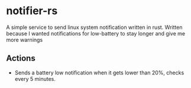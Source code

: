 # notifier-rs
A simple service to send linux system notification written in rust. Written because I wanted notifications for low-battery to stay longer and give me more warnings

## Actions
- Sends a battery low notification when it gets lower than 20%, checks every 5 minutes.
